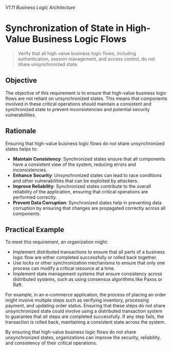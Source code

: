 *V1.11 Business Logic Architecture*

# Synchronization of State in High-Value Business Logic Flows

> Verify that all high-value business logic flows, including authentication, session management, and access control, do not share unsynchronized state.

## Objective
The objective of this requirement is to ensure that high-value business logic flows are not reliant on unsynchronized states. This means that components involved in these critical operations should maintain a consistent and synchronized state to prevent inconsistencies and potential security vulnerabilities.

## Rationale
Ensuring that high-value business logic flows do not share unsynchronized states helps to:
- **Maintain Consistency**: Synchronized states ensure that all components have a consistent view of the system, reducing errors and inconsistencies.
- **Enhance Security**: Unsynchronized states can lead to race conditions and other vulnerabilities that can be exploited by attackers.
- **Improve Reliability**: Synchronized states contribute to the overall reliability of the application, ensuring that critical operations are performed correctly.
- **Prevent Data Corruption**: Synchronized states help in preventing data corruption by ensuring that changes are propagated correctly across all components.

## Practical Example
To meet this requirement, an organization might:
- Implement distributed transactions to ensure that all parts of a business logic flow are either completed successfully or rolled back together.
- Use locks or other synchronization mechanisms to ensure that only one process can modify a critical resource at a time.
- Implement state management systems that ensure consistency across distributed systems, such as using consensus algorithms like Paxos or Raft.

For example, in an e-commerce application, the process of placing an order might involve multiple steps such as verifying inventory, processing payment, and updating order status. Ensuring that these steps do not share unsynchronized state could involve using a distributed transaction system to guarantee that all steps are completed successfully. If any step fails, the transaction is rolled back, maintaining a consistent state across the system.

By ensuring that high-value business logic flows do not share unsynchronized states, organizations can improve the security, reliability, and consistency of their critical operations.
